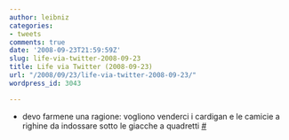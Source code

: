 ```yaml
---
author: leibniz
categories:
- tweets
comments: true
date: '2008-09-23T21:59:59Z'
slug: life-via-twitter-2008-09-23
title: Life via Twitter (2008-09-23)
url: "/2008/09/23/life-via-twitter-2008-09-23/"
wordpress_id: 3043

---
```

* devo farmene una ragione: vogliono venderci i cardigan e le camicie a righine da indossare sotto le giacche a quadretti [#](https://twitter.com/leibniz/statuses/931288556)


